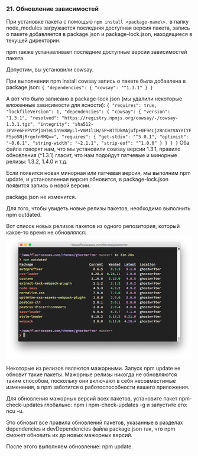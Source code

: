 ### 21\. Обновление зависимостей

При установке пакета с помощью `npm install <package-name\>,` в папку node\_modules загружается последняя доступная версия пакета, запись о пакете добавляется в package.json и package-lock.json, находящиеся в текущей директории. 

npm также устанавливает последние доступные версии зависимостей пакета. 

Допустим, вы установили cowsay. 

При выполнении npm install cowsay запись о пакете была добавлена в package.json: 
`
{
  "dependencies": {
    "cowsay": "^1.3.1"
  }
}
`

А вот что было записано в package-lock.json (мы удалили некоторые вложенные зависимости для ясности): 
`
{
  "requires": true,
  "lockfileVersion": 1,
  "dependencies": {
    "cowsay": {
      "version": "1.3.1",
      "resolved": "https://registry.npmjs.org/cowsay/-/cowsay-1.3.1.tgz",
      "integrity": "sha512-3PVFe6FePVtPj1HTeLin9v8WyLl+VmM1l1H/5P+BTTDkMAjufp+0F9eLjzRnOHzVAYeIYFF5po5NjRrgefnRMQ==",
      "requires": {
        "get-stdin": "^5.0.1",
        "optimist": "~0.6.1",
        "string-width": "~2.1.1",
        "strip-eof": "^1.0.0"
      }
    }
  }
}
`
Оба файла говорят нам, что мы установили cowsay версии 1.3.1, правило обновления (^1.3.1) гласит, что нам подойдут патчевые и минорные релизы: 1.3.2, 1.4.0 и т.д. 

Если появится новая минорная или патчевая версия, мы выполним npm update, и установленная версия обновится, в package-lock.json появится запись о новой версии. 

package.json не изменится. 

Для того, чтобы увидеть новые релизы пакетов, необходимо выполнить npm outdated. 

Вот список новых релизов пакетов из одного репозитория, который какое-то время не обновлялся:
![image0][image0]

Некоторые из релизов являются мажорными. Запуск npm update не обновит такие пакеты. Мажорные релизы никогда не обновляются таким способом, поскольку они включают в себя несовместимые изменения, а npm заботится о работоспособности вашего приложения. 

Для обновления мажорных версий всех пакетов, установите пакет npm-check-updates глобально: npm i npm-check-updates -g и запустите его: ncu -u. 

Это обновит все правила обновлений пакетов, указанные в разделах dependencies и devDependencies файла package.json так, что npm сможет обновить их до новых мажорных версий. 

После этого выполняем обновление: npm update.

[image0]: ./img/21.png



